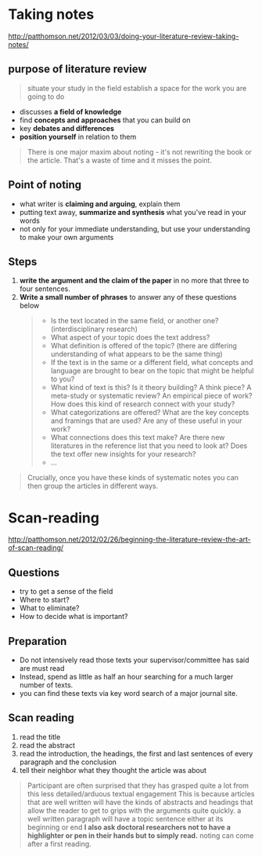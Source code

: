 # Taking notes
http://patthomson.net/2012/03/03/doing-your-literature-review-taking-notes/

## purpose of literature review

> situate your study in the field
> establish a space for the work you are going to do

* discusses **a field of knowledge**
* find **concepts and approaches** that you can build on
* key **debates and differences**
* **position yourself** in relation to them

> There is one major maxim about noting - it's not rewriting the book or the article. That's a waste of time and it misses the point.

## Point of noting

* what writer is **claiming and arguing**, explain them
* putting text away, **summarize and synthesis** what you've read in your words
* not only for your immediate understanding, but use your understanding to make your own arguments

## Steps

1. **write the argument and the claim of the paper** in no more that three to four sentences.
2. **Write a small number of phrases** to answer any of these questions below
    > - Is the text located in the same field, or another one? (interdisciplinary research)
    > - What aspect of your topic does the text address?
    > - What definition is offered of the topic? (there are differing understanding of what appears to be the same thing)
    > - If the text is in the same or a different field, what concepts and language are brought to bear on the topic that might be helpful to you?
    > - What kind of text is this? Is it theory building? A think piece? A meta-study or systematic review? An empirical piece of work? How does this kind of research connect with your study?
    > - What categorizations are offered? What are the key concepts and framings that are used? Are any of these useful in your work?
    > - What connections does this text make? Are there new literatures in the reference list that you need to look at? Does the text offer new insights for your research?
    > - ...

> Crucially, once you have these kinds of systematic notes you can then group the articles in different ways.

# Scan-reading
http://patthomson.net/2012/02/26/beginning-the-literature-review-the-art-of-scan-reading/

## Questions

* try to get a sense of the field
* Where to start?
* What to eliminate?
* How to decide what is important?

## Preparation

* Do not intensively read those texts your supervisor/committee has said are must read
* Instead, spend as little as half an hour searching for a much larger number of texts.
* you can find these texts via key word search of a major journal site.

## Scan reading

1. read the title
2. read the abstract
3. read the introduction, the headings, the first and last sentences of every paragraph and the conclusion
4. tell their neighbor what they thought the article was about

> Participant are often surprised that they has grasped quite a lot from this less detailed/arduous textual engagement
> This is because articles that are well written will have the kinds of abstracts and headings that allow the reader to get to grips with the arguments quite quickly.
> a well written paragraph will have a topic sentence either at its beginning or end
> **I also ask doctoral researchers not to have a highlighter or pen in their hands but to simply read.** noting can come after a first reading.
